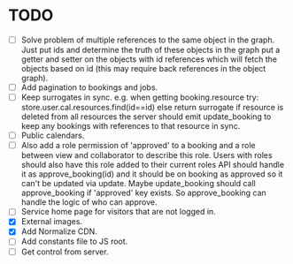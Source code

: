 # TODO

- [ ] Solve problem of multiple references to the same object in the graph. Just put ids and determine the truth of these objects in the graph put a getter and setter on the objects with id references which will fetch the objects based on id (this may require back references in the object graph).
- [ ] Add pagination to bookings and jobs.
- [ ] Keep surrogates in sync. e.g. when getting booking.resource try: store.user.cal.resources.find(id==id) else return surrogate if resource is deleted from all resources the server should emit update_booking to keep any bookings with references to that resource in sync.
- [ ] Public calendars.
- [ ] Also add a role permission of 'approved' to a booking and a role between view and collaborator to describe this role. Users with roles should also have this role added to their current roles API should handle it as approve_booking(id) and it should be on booking as approved so it can't be updated via update. Maybe update_booking should call approve_booking if 'approved' key exists. So approve_booking can handle the logic of who can approve.
- [ ] Service home page for visitors that are not logged in.
- [x] External images.
- [x] Add Normalize CDN.
- [ ] Add constants file to JS root.
- [ ] Get control from server.
